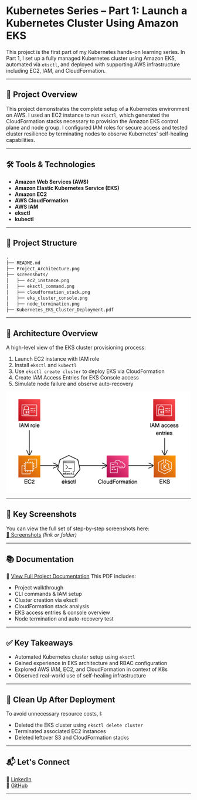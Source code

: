 # Kubernetes Series – Part 1: Launch a Kubernetes Cluster Using Amazon EKS

This project is the first part of my Kubernetes hands-on learning series. In Part 1, I set up a fully managed Kubernetes cluster using Amazon EKS, automated via `eksctl`, and deployed with supporting AWS infrastructure including EC2, IAM, and CloudFormation.

---

## 🚀 Project Overview

This project demonstrates the complete setup of a Kubernetes environment on AWS. I used an EC2 instance to run `eksctl`, which generated the CloudFormation stacks necessary to provision the Amazon EKS control plane and node group. I configured IAM roles for secure access and tested cluster resilience by terminating nodes to observe Kubernetes' self-healing capabilities.

---

## 🛠️ Tools & Technologies

- **Amazon Web Services (AWS)**
- **Amazon Elastic Kubernetes Service (EKS)**
- **Amazon EC2**
- **AWS CloudFormation**
- **AWS IAM**
- **eksctl**
- **kubectl**


---

## 📁 Project Structure

```
.
├── README.md
├── Project_Architecture.png
├── screenshots/
│   ├── ec2_instance.png
│   ├── eksctl_command.png
│   ├── cloudformation_stack.png
│   ├── eks_cluster_console.png
│   ├── node_termination.png
├── Kubernetes_EKS_Cluster_Deployment.pdf
```

---

## 🧭 Architecture Overview

A high-level view of the EKS cluster provisioning process:

1. Launch EC2 instance with IAM role
2. Install `eksctl` and `kubectl`
3. Use `eksctl create cluster` to deploy EKS via CloudFormation
4. Create IAM Access Entries for EKS Console access
5. Simulate node failure and observe auto-recovery

![Architecture Diagram](Screenshots/Project_Architecture.png)

---

## 📸 Key Screenshots

You can view the full set of step-by-step screenshots here:  
[📂 Screenshots](Screenshots/) *(link or folder)*

---

## 📚 Documentation

📄 [View Full Project Documentation](https://github.com/DeviSuhithaChundru/AWS-Projects/blob/main/Kubernetes/Kubernetes_EKS_Cluster%20Deployment.pdf)
This PDF includes:

- Project walkthrough
- CLI commands & IAM setup
- Cluster creation via eksctl
- CloudFormation stack analysis
- EKS access entries & console overview
- Node termination and auto-recovery test

---

## ✅ Key Takeaways

- Automated Kubernetes cluster setup using `eksctl`
- Gained experience in EKS architecture and RBAC configuration
- Explored AWS IAM, EC2, and CloudFormation in context of K8s
- Observed real-world use of self-healing infrastructure

---

## 🧹 Clean Up After Deployment

To avoid unnecessary resource costs, I:

- Deleted the EKS cluster using `eksctl delete cluster`
- Terminated associated EC2 instances
- Deleted leftover S3 and CloudFormation stacks

---

## 📬 Let's Connect

🔗 [LinkedIn](https://www.linkedin.com/in/your-profile)  
🔗 [GitHub](https://github.com/DeviSuhithaChundru)

---


